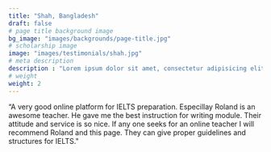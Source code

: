 ```yaml
---
title: "Shah, Bangladesh"
draft: false
# page title background image
bg_image: "images/backgrounds/page-title.jpg"
# scholarship image
image: "images/testimonials/shah.jpg"
# meta description
description : "Lorem ipsum dolor sit amet, consectetur adipisicing elit, sed do eiusmod tempor incididunt ut labore. dolore magna aliqua. Ut enim ad minim veniam, quis nostrud."
# weight
weight: 2
---
```


“A very good online platform for IELTS preparation. Especillay Roland is an awesome teacher. He gave me the best instruction for writing module. Their attitude and service is so nice. If any one seeks for an online teacher I will recommend Roland and this page. They can give proper guidelines and structures for IELTS."